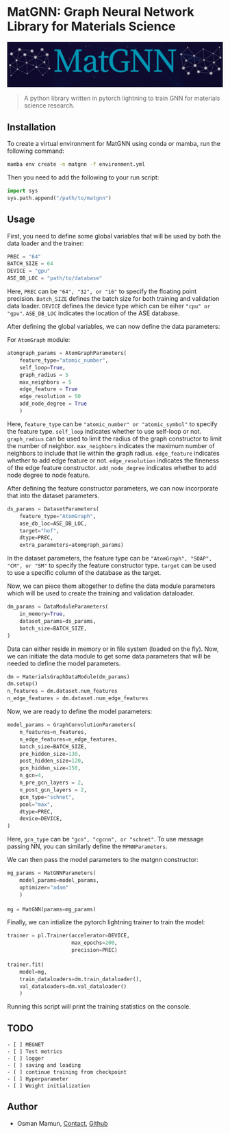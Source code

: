 # MatGNN: Graph Neural Network Library for Materials Science

![MatGNN Logo](images/logo.png)

> A python library written in pytorch lightning to train GNN for materials science research.

## Installation

To create a virtual environment for MatGNN using conda or mamba, run the following command:

```bash
mamba env create -n matgnn -f environment.yml
```

Then you need to add the following to your run script:

```python
import sys
sys.path.append("/path/to/matgnn")
```

## Usage

First, you need to define some global variables that will be used by both the data loader and the trainer:

```python
PREC = "64"
BATCH_SIZE = 64
DEVICE = "gpu"
ASE_DB_LOC = "path/to/database"
```

Here, `PREC` can be `"64", "32", or "16"` to specify the floating point precision. `Batch_SIZE` defines the batch size for both training and validation data loader. `DEVICE` defines the device type which can be eiher `"cpu" or "gpu"`. `ASE_DB_LOC` indicates the location of the ASE database.

After defining the global variables, we can now define the data parameters:

For `AtomGraph` module:

```python
atomgraph_params = AtomGraphParameters(
    feature_type="atomic_number",
    self_loop=True,
    graph_radius = 5
    max_neighbors = 5
    edge_feature = True
    edge_resolution = 50
    add_node_degree = True
    )
```

Here, `feature_type` can be `"atomic_number" or "atomic_symbol"` to specify the feature type. `self_loop` indicates whether to use self-loop or not. `graph_radius` can be used to limit the radius of the graph constructor to limit the number of neighbor. `max_neighbors` indicates the maximum number of neighbors to include that lie within the graph radius. `edge_feature` indicates whether to add edge feature or not. `edge_resolution` indicates the fineness of the edge feature constructor. `add_node_degree` indicates whether to add node degree to node feature.

After defining the feature constructor parameters, we can now incorporate that into the dataset parameters.

```python
ds_params = DatasetParameters(
    feature_type="AtomGraph",
    ase_db_loc=ASE_DB_LOC,
    target="hof",
    dtype=PREC,
    extra_parameters=atomgraph_params)
```

In the dataset parameters, the feature type can be `"AtomGraph", "SOAP", "CM", or "SM"` to specify the feature constructor type. `target` can be used to use a specific column of the database as the target.

Now, we can piece them altogether to define the data module parameters which will be used to create the training and validation dataloader.

```python
dm_params = DataModuleParameters(
    in_memory=True,
    dataset_params=ds_params,
    batch_size=BATCH_SIZE,
)
```

Data can either reside in memory or in file system (loaded on the fly). Now, we can initiate the data module to get some data parameters that will be needed to define the model parameters.

```python
dm = MaterialsGraphDataModule(dm_params)
dm.setup()
n_features = dm.dataset.num_features
n_edge_features = dm.dataset.num_edge_features
```

Now, we are ready to define the model parameters:

```python
model_params = GraphConvolutionParameters(
    n_features=n_features,
    n_edge_features=n_edge_features,
    batch_size=BATCH_SIZE,
    pre_hidden_size=130,
    post_hidden_size=120,
    gcn_hidden_size=150,
    n_gcn=4,
    n_pre_gcn_layers = 2,
    n_post_gcn_layers = 2,
    gcn_type="schnet",
    pool="max",
    dtype=PREC,
    device=DEVICE,
)
```

Here, `gcn_type` can be `"gcn", "cgcnn", or "schnet"`. To use message passing NN, you can similarly define the `MPNNParameters`.

We can then pass the model parameters to the matgnn constructor:

```python
mg_params = MatGNNParameters(
    model_params=model_params,
    optimizer="adam"
    )

mg = MatGNN(params=mg_params)
```

Finally, we can intialize the pytorch lightning trainer to train the model:

```python
trainer = pl.Trainer(accelerator=DEVICE,
                     max_epochs=200,
                     precision=PREC)

trainer.fit(
    model=mg,
    train_dataloaders=dm.train_dataloader(),
    val_dataloaders=dm.val_dataloader()
    )
```

Running this script will print the training statistics on the console.

## TODO

```[tasklist]
- [ ] MEGNET
- [ ] Test metrics
- [ ] logger
- [ ] saving and loading
- [ ] continue training from checkpoint
- [ ] Hyperparameter
- [ ] Weight initialization
```

## Author

- Osman Mamun, [Contact](mailto:mamun.che06@gmail.com), [Github](https://github.com/mamunm)
